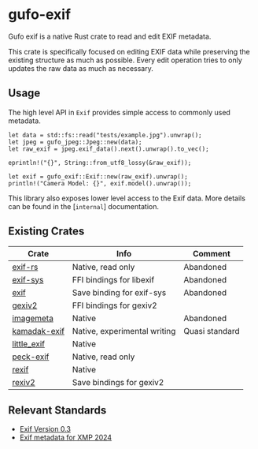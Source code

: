 # gufo-exif

Gufo exif is a native Rust crate to read and edit EXIF metadata.

This crate is specifically focused on editing EXIF data while preserving the existing structure as much as possible. Every edit operation tries to only updates the raw data as much as necessary.

## Usage

The high level API in `Exif` provides simple access to commonly used metadata.

```
let data = std::fs::read("tests/example.jpg").unwrap();
let jpeg = gufo_jpeg::Jpeg::new(data);
let raw_exif = jpeg.exif_data().next().unwrap().to_vec();

eprintln!("{}", String::from_utf8_lossy(&raw_exif));

let exif = gufo_exif::Exif::new(raw_exif).unwrap();
println!("Camera Model: {}", exif.model().unwrap());
```

This library also exposes lower level access to the Exif data. More details can be found in the [`internal`] documentation.

## Existing Crates

| Crate                                                 | Info                         | Comment        |
|-------------------------------------------------------|------------------------------|----------------|
| [exif-rs](https://crates.io/crates/exif-rs)           | Native, read only            | Abandoned      |
| [exif-sys](https://crates.io/crates/exif-sys)         | FFI bindings for libexif     | Abandoned      |
| [exif](https://crates.io/crates/exif)                 | Save binding for exif-sys    | Abandoned      |
| [gexiv2](https://crates.io/crates/gexiv2-sys)         | FFI bindings for gexiv2      |                |
| [imagemeta](https://crates.io/crates/imagemeta)       | Native                       | Abandoned      |
| [kamadak-exif](https://crates.io/crates/kamadak-exif) | Native, experimental writing | Quasi standard |
| [little\_exif](https://crates.io/crates/little_exif)  | Native                       |                |
| [peck-exif](https://crates.io/crates/peck-exif)       | Native, read only            |                |
| [rexif](https://crates.io/crates/rexif)               | Native                       |                |
| [rexiv2](https://crates.io/crates/rexiv2)             | Save bindings for gexiv2     |                |

## Relevant Standards

- [Exif Version 0.3](https://archive.org/details/exif-specs-3.0-dc-008-translation-2023-e/)
- [Exif metadata for XMP 2024](https://www.cipa.jp/std/documents/download_e.html?CIPA_DC-010-2024_E)
